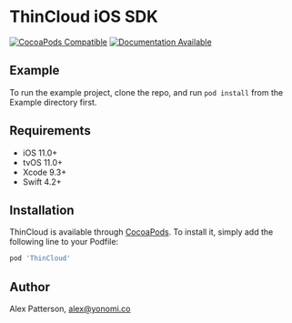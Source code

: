 # ThinCloud iOS SDK

[![CocoaPods Compatible](https://img.shields.io/cocoapods/v/ThinCloud.svg)](https://cocoapods.org/pods/ThinCloud)
[![Documentation Available](https://yonomi.github.io/thincloud-ios-sdk/badge.svg)](https://yonomi.github.io/thincloud-ios-sdk/)

## Example

To run the example project, clone the repo, and run `pod install` from the Example directory first.

## Requirements

- iOS 11.0+
- tvOS 11.0+
- Xcode 9.3+
- Swift 4.2+

## Installation

ThinCloud is available through [CocoaPods](http://cocoapods.org). To install
it, simply add the following line to your Podfile:

```ruby
pod 'ThinCloud'
```

## Author

Alex Patterson, alex@yonomi.co
